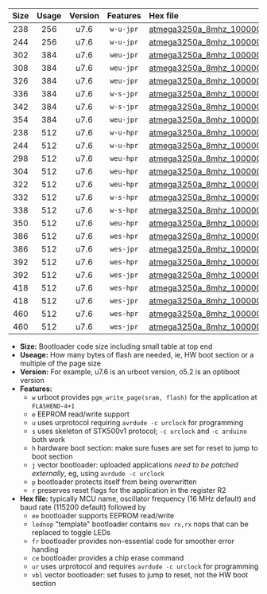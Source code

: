 |Size|Usage|Version|Features|Hex file|
|:-:|:-:|:-:|:-:|:--|
|238|256|u7.6|`w-u-jpr`|[atmega3250a_8mhz_1000000bps_ur_vbl.hex](https://raw.githubusercontent.com/stefanrueger/urboot/main//atmega3250a_8mhz_1000000bps_ur_vbl.hex)|
|244|256|u7.6|`w-u-jpr`|[atmega3250a_8mhz_1000000bps_lednop_ur_vbl.hex](https://raw.githubusercontent.com/stefanrueger/urboot/main//atmega3250a_8mhz_1000000bps_lednop_ur_vbl.hex)|
|302|384|u7.6|`weu-jpr`|[atmega3250a_8mhz_1000000bps_ee_ur_vbl.hex](https://raw.githubusercontent.com/stefanrueger/urboot/main//atmega3250a_8mhz_1000000bps_ee_ur_vbl.hex)|
|308|384|u7.6|`weu-jpr`|[atmega3250a_8mhz_1000000bps_ee_lednop_ur_vbl.hex](https://raw.githubusercontent.com/stefanrueger/urboot/main//atmega3250a_8mhz_1000000bps_ee_lednop_ur_vbl.hex)|
|326|384|u7.6|`weu-jpr`|[atmega3250a_8mhz_1000000bps_ee_lednop_fr_ur_vbl.hex](https://raw.githubusercontent.com/stefanrueger/urboot/main//atmega3250a_8mhz_1000000bps_ee_lednop_fr_ur_vbl.hex)|
|336|384|u7.6|`w-s-jpr`|[atmega3250a_8mhz_1000000bps_vbl.hex](https://raw.githubusercontent.com/stefanrueger/urboot/main//atmega3250a_8mhz_1000000bps_vbl.hex)|
|342|384|u7.6|`w-s-jpr`|[atmega3250a_8mhz_1000000bps_lednop_vbl.hex](https://raw.githubusercontent.com/stefanrueger/urboot/main//atmega3250a_8mhz_1000000bps_lednop_vbl.hex)|
|354|384|u7.6|`weu-jpr`|[atmega3250a_8mhz_1000000bps_ee_lednop_fr_ce_ur_vbl.hex](https://raw.githubusercontent.com/stefanrueger/urboot/main//atmega3250a_8mhz_1000000bps_ee_lednop_fr_ce_ur_vbl.hex)|
|238|512|u7.6|`w-u-hpr`|[atmega3250a_8mhz_1000000bps_ur.hex](https://raw.githubusercontent.com/stefanrueger/urboot/main//atmega3250a_8mhz_1000000bps_ur.hex)|
|244|512|u7.6|`w-u-hpr`|[atmega3250a_8mhz_1000000bps_lednop_ur.hex](https://raw.githubusercontent.com/stefanrueger/urboot/main//atmega3250a_8mhz_1000000bps_lednop_ur.hex)|
|298|512|u7.6|`weu-hpr`|[atmega3250a_8mhz_1000000bps_ee_ur.hex](https://raw.githubusercontent.com/stefanrueger/urboot/main//atmega3250a_8mhz_1000000bps_ee_ur.hex)|
|304|512|u7.6|`weu-hpr`|[atmega3250a_8mhz_1000000bps_ee_lednop_ur.hex](https://raw.githubusercontent.com/stefanrueger/urboot/main//atmega3250a_8mhz_1000000bps_ee_lednop_ur.hex)|
|322|512|u7.6|`weu-hpr`|[atmega3250a_8mhz_1000000bps_ee_lednop_fr_ur.hex](https://raw.githubusercontent.com/stefanrueger/urboot/main//atmega3250a_8mhz_1000000bps_ee_lednop_fr_ur.hex)|
|332|512|u7.6|`w-s-hpr`|[atmega3250a_8mhz_1000000bps.hex](https://raw.githubusercontent.com/stefanrueger/urboot/main//atmega3250a_8mhz_1000000bps.hex)|
|338|512|u7.6|`w-s-hpr`|[atmega3250a_8mhz_1000000bps_lednop.hex](https://raw.githubusercontent.com/stefanrueger/urboot/main//atmega3250a_8mhz_1000000bps_lednop.hex)|
|350|512|u7.6|`weu-hpr`|[atmega3250a_8mhz_1000000bps_ee_lednop_fr_ce_ur.hex](https://raw.githubusercontent.com/stefanrueger/urboot/main//atmega3250a_8mhz_1000000bps_ee_lednop_fr_ce_ur.hex)|
|386|512|u7.6|`wes-hpr`|[atmega3250a_8mhz_1000000bps_ee.hex](https://raw.githubusercontent.com/stefanrueger/urboot/main//atmega3250a_8mhz_1000000bps_ee.hex)|
|386|512|u7.6|`wes-jpr`|[atmega3250a_8mhz_1000000bps_ee_vbl.hex](https://raw.githubusercontent.com/stefanrueger/urboot/main//atmega3250a_8mhz_1000000bps_ee_vbl.hex)|
|392|512|u7.6|`wes-hpr`|[atmega3250a_8mhz_1000000bps_ee_lednop.hex](https://raw.githubusercontent.com/stefanrueger/urboot/main//atmega3250a_8mhz_1000000bps_ee_lednop.hex)|
|392|512|u7.6|`wes-jpr`|[atmega3250a_8mhz_1000000bps_ee_lednop_vbl.hex](https://raw.githubusercontent.com/stefanrueger/urboot/main//atmega3250a_8mhz_1000000bps_ee_lednop_vbl.hex)|
|418|512|u7.6|`wes-hpr`|[atmega3250a_8mhz_1000000bps_ee_lednop_fr.hex](https://raw.githubusercontent.com/stefanrueger/urboot/main//atmega3250a_8mhz_1000000bps_ee_lednop_fr.hex)|
|418|512|u7.6|`wes-jpr`|[atmega3250a_8mhz_1000000bps_ee_lednop_fr_vbl.hex](https://raw.githubusercontent.com/stefanrueger/urboot/main//atmega3250a_8mhz_1000000bps_ee_lednop_fr_vbl.hex)|
|460|512|u7.6|`wes-hpr`|[atmega3250a_8mhz_1000000bps_ee_lednop_fr_ce.hex](https://raw.githubusercontent.com/stefanrueger/urboot/main//atmega3250a_8mhz_1000000bps_ee_lednop_fr_ce.hex)|
|460|512|u7.6|`wes-jpr`|[atmega3250a_8mhz_1000000bps_ee_lednop_fr_ce_vbl.hex](https://raw.githubusercontent.com/stefanrueger/urboot/main//atmega3250a_8mhz_1000000bps_ee_lednop_fr_ce_vbl.hex)|

- **Size:** Bootloader code size including small table at top end
- **Useage:** How many bytes of flash are needed, ie, HW boot section or a multiple of the page size
- **Version:** For example, u7.6 is an urboot version, o5.2 is an optiboot version
- **Features:**
  + `w` urboot provides `pgm_write_page(sram, flash)` for the application at `FLASHEND-4+1`
  + `e` EEPROM read/write support
  + `u` uses urprotocol requiring `avrdude -c urclock` for programming
  + `s` uses skeleton of STK500v1 protocol; `-c urclock` and `-c arduino` both work
  + `h` hardware boot section: make sure fuses are set for reset to jump to boot section
  + `j` vector bootloader: uploaded applications *need to be patched externally*, eg, using `avrdude -c urclock`
  + `p` bootloader protects itself from being overwritten
  + `r` preserves reset flags for the application in the register R2
- **Hex file:** typically MCU name, oscillator frequency (16 MHz default) and baud rate (115200 default) followed by
  + `ee` bootloader supports EEPROM read/write
  + `lednop` "template" bootloader contains `mov rx,rx` nops that can be replaced to toggle LEDs
  + `fr` bootloader provides non-essential code for smoother error handing
  + `ce` bootloader provides a chip erase command
  + `ur` uses urprotocol and requires `avrdude -c urclock` for programming
  + `vbl` vector bootloader: set fuses to jump to reset, not the HW boot section

